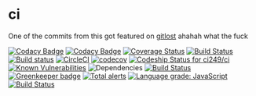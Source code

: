 # ci

One of the commits from this got featured on [gitlost](https://twitter.com/gitlost/status/1155450085226045442) ahahah what the fuck

[![Codacy Badge](https://api.codacy.com/project/badge/Grade/e670c80fd5a44c5b9869bce988b35975)](https://www.codacy.com/app/ci249/ci?utm_source=github.com&amp;utm_medium=referral&amp;utm_content=ci249/ci&amp;utm_campaign=Badge_Grade)
[![Codacy Badge](https://api.codacy.com/project/badge/Coverage/e670c80fd5a44c5b9869bce988b35975)](https://www.codacy.com/app/ci249/ci?utm_source=github.com&amp;utm_medium=referral&amp;utm_content=ci249/ci&amp;utm_campaign=Badge_Coverage)
[![Coverage Status](https://coveralls.io/repos/github/ci249/ci/badge.svg?branch=master)](https://coveralls.io/github/ci249/ci?branch=master)
[![Build Status](https://travis-ci.org/ci249/ci.svg?branch=master)](https://travis-ci.org/ci249/ci)
[![Build status](https://ci.appveyor.com/api/projects/status/x9mq6i3j2yk4n5nl?svg=true)](https://ci.appveyor.com/project/ci249/ci)
[![CircleCI](https://circleci.com/gh/ci249/ci.svg?style=svg)](https://circleci.com/gh/ci249/ci)
[![codecov](https://codecov.io/gh/ci249/ci/branch/master/graph/badge.svg)](https://codecov.io/gh/ci249/ci)
[![Codeship Status for ci249/ci](https://app.codeship.com/projects/834adc50-92c7-0137-ceb2-2ececec53521/status?branch=master)](https://app.codeship.com/projects/356683) 
[![Known Vulnerabilities](https://snyk.io//test/github/ci249/ci/badge.svg?targetFile=package.json)](https://snyk.io//test/github/ci249/ci?targetFile=package.json)
![Dependencies](https://david-dm.org/ci249/ci.svg)
[![Build Status](https://semaphoreci.com/api/v1/ci249/ci/branches/master/badge.svg)](https://semaphoreci.com/ci249/ci) [![Greenkeeper badge](https://badges.greenkeeper.io/ci249/ci.svg)](https://greenkeeper.io/)
[![Total alerts](https://img.shields.io/lgtm/alerts/g/ci249/ci.svg?logo=lgtm&logoWidth=18)](https://lgtm.com/projects/g/ci249/ci/alerts/)
[![Language grade: JavaScript](https://img.shields.io/lgtm/grade/javascript/g/ci249/ci.svg?logo=lgtm&logoWidth=18)](https://lgtm.com/projects/g/ci249/ci/context:javascript)
[![Build Status](https://api.cirrus-ci.com/github/ci249/ci.svg)](https://cirrus-ci.com/github/ci249/ci)
